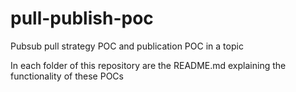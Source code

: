 # pull-publish-poc
Pubsub pull strategy POC and publication POC in a topic

In each folder of this repository are the README.md explaining the functionality of these POCs
